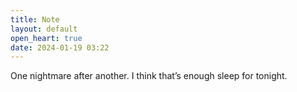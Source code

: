 ```yaml
---
title: Note
layout: default
open_heart: true
date: 2024-01-19 03:22
---
```


One nightmare after another. I think that’s enough sleep for tonight.
